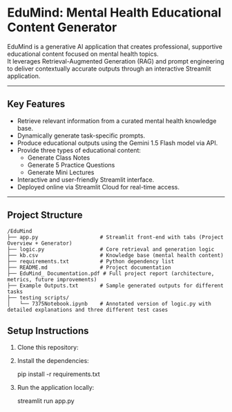 #  EduMind: Mental Health Educational Content Generator

EduMind is a generative AI application that creates professional, supportive educational content focused on mental health topics.  
It leverages Retrieval-Augmented Generation (RAG) and prompt engineering to deliver contextually accurate outputs through an interactive Streamlit application.

---

##  Key Features

- Retrieve relevant information from a curated mental health knowledge base.
- Dynamically generate task-specific prompts.
- Produce educational outputs using the Gemini 1.5 Flash model via API.
- Provide three types of educational content:
  - Generate Class Notes
  - Generate 5 Practice Questions
  - Generate Mini Lectures
- Interactive and user-friendly Streamlit interface.
- Deployed online via Streamlit Cloud for real-time access.

---

##  Project Structure

```
/EduMind
├── app.py                    # Streamlit front-end with tabs (Project Overview + Generator)
├── logic.py                  # Core retrieval and generation logic
├── kb.csv                    # Knowledge base (mental health content)
├── requirements.txt          # Python dependency list
├── README.md                 # Project documentation
├── EduMind_ Documentation.pdf # Full project report (architecture, metrics, future improvements)
├── Example Outputs.txt       # Sample generated outputs for different tasks
├── testing scripts/
│   └── 7375Notebook.ipynb    # Annotated version of logic.py with detailed explanations and three different test cases
```



##  Setup Instructions

1. Clone this repository:

2. Install the dependencies:

   pip install -r requirements.txt

3. Run the application locally:

   streamlit run app.py


